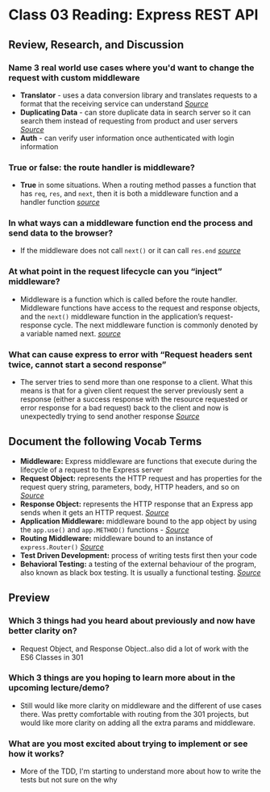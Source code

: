 # Class 03 Reading: Express REST API

## Review, Research, and Discussion

### Name 3 real world use cases where you'd want to change the request with custom middleware

- **Translator** - uses a data conversion library and translates requests to a format that the receiving service can understand *[Source](https://www.freecodecamp.org/news/what-is-middleware-with-example-use-cases/)*
- **Duplicating Data** - can store duplicate data in search server so it can search them instead of requesting from product and user servers *[Source](https://www.freecodecamp.org/news/what-is-middleware-with-example-use-cases/)*
- **Auth** - can verify user information once authenticated with login information

### True or false: the route handler is middleware?

- **True** in some situations. When a routing method passes a function that has `req`, `res`, and `next`, then it is both a middleware function and a handler function *[source](https://stackoverflow.com/questions/58925276/what-is-the-difference-between-a-route-handler-and-middleware-function-in-expres#:~:text=They%20are%20not%20middleware%20functions,they%20are%20only%20handler%20functions.)*

### In what ways can a middleware function end the process and send data to the browser?

- If the middleware does not call `next()` or it can call `res.end` *[source](https://stackoverflow.com/questions/33648905/after-sending-response-how-to-end-the-current-request-processing-in-node-expres)*

### At what point in the request lifecycle can you “inject” middleware?

- Middleware is a function which is called before the route handler. Middleware functions have access to the request and response objects, and the `next()` middleware function in the application’s request-response cycle. The next middleware function is commonly denoted by a variable named next. *[source](https://docs.nestjs.com/middleware)*

### What can cause express to error with “Request headers sent twice, cannot start a second response”

- The server tries to send more than one response to a client. What this means is that for a given client request the server previously sent a response (either a success response with the resource requested or error response for a bad request) back to the client and now is unexpectedly trying to send another response *[Source](https://www.codementor.io/@oparaprosper79/understanding-node-error-err_http_headers_sent-117mpk82z8)*

## Document the following Vocab Terms

- **Middleware:** Express middleware are functions that execute during the lifecycle of a request to the Express server
- **Request Object:** represents the HTTP request and has properties for the request query string, parameters, body, HTTP headers, and so on *[Source](http://expressjs.com/en/4x/api.html#req)*
- **Response Object:** represents the HTTP response that an Express app sends when it gets an HTTP request. *[Source](http://expressjs.com/en/4x/api.html#res)*
- **Application Middleware:**  middleware bound to the app object by using the `app.use()` and `app.METHOD()` functions - *[Source](https://expressjs.com/en/guide/using-middleware.html#middleware.application)*
- **Routing Middleware:**  middleware bound to an instance of `express.Router()` *[Source](https://expressjs.com/en/guide/using-middleware.html#middleware.router)*
- **Test Driven Development:** process of writing tests first then your code
- **Behavioral Testing:** a testing of the external behaviour of the program, also known as black box testing. It is usually a functional testing. *[Source](https://www.tutorialspoint.com/software_testing_dictionary/behaviour_testing.htm#:~:text=Behavioural%20Testing%20is%20a%20testing,is%20usually%20a%20functional%20testing.)*

## Preview

### Which 3 things had you heard about previously and now have better clarity on?

- Request Object, and Response Object..also did a lot of work with the ES6 Classes in 301

### Which 3 things are you hoping to learn more about in the upcoming lecture/demo?

- Still would like more clarity on middleware and the different of use cases there. Was pretty comfortable with routing from the 301 projects, but would like more clarity on adding all the extra params and middleware.

### What are you most excited about trying to implement or see how it works?

- More of the TDD, I'm starting to understand more about how to write the tests but not sure on the why
